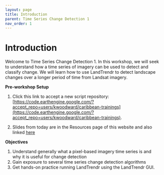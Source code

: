 ```yaml
---
layout: page
title: Introduction
parent: Time Series Change Detection 1
nav_order: 1
---
```


# Introduction

Welcome to Time Series Change Detection 1. In this workshop, we will seek to understand how a time series of imagery can be used to detect and classify change. We will learn how to use LandTrendr to detect landscape changes over a longer period of time from Landsat imagery. 

**Pre-workshop Setup**

1. Click this link to accept a new script repository: [https://code.earthengine.google.com/?accept_repo=users/kwoodward/caribbean-trainings](https://code.earthengine.google.com/?accept_repo=users/kwoodward/caribbean-trainings). 

2. Slides from today are in the Resources page of this website and also linked [here](https://docs.google.com/presentation/d/1YPY0MzGYcraMQOmlPv2PP_ibPjMQh9bT/edit?usp=sharing&ouid=115564508851028065035&rtpof=true&sd=true)

**Objectives**

1. Understand generally what a pixel-based imagery time series is and why it is useful for change detection
2. Gain exposure to several time series change detection algorithms
3. Get hands-on practice running LandTrendr using the LandTrendr GUI.